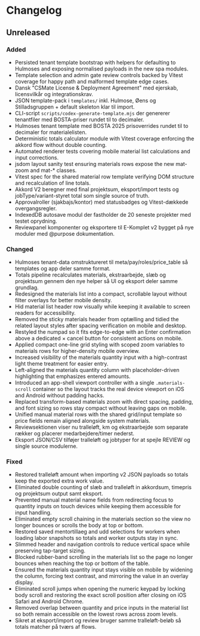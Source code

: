 # Changelog

## Unreleased

### Added
- Persisted tenant template bootstrap with helpers for defaulting to Hulmoses and exposing normalised payloads in the new spa modules.
- Template selection and admin gate review controls backed by Vitest coverage for happy path and malformed template edge cases.
- Dansk "CSMate License & Deployment Agreement" med ejerskab, licensvilkår og integrationskrav.
- JSON template-pack i `templates/` inkl. Hulmose, Øens og Stilladsgruppen + default skeleton klar til import.
- CLI-script `scripts/codex-generate-template.mjs` der genererer tenantfiler med BOSTA-priser rundet til to decimaler.
- Hulmoses tenant template med BOSTA 2025 prisoverrides rundet til to decimaler for materialelisten.
- Deterministic totals calculator module with Vitest coverage enforcing the akkord flow without double counting.
- Automated renderer tests covering mobile material list calculations and input corrections.
- jsdom layout sanity test ensuring materials rows expose the new mat-zoom and mat-* classes.
- Vitest spec for the shared material row template verifying DOM structure and recalculation of line totals.
- Akkord V2 beregner med final projektsum, eksport/import tests og jobType/variant-styret total som single source of truth.
- Approvalroller (sjakbajs/kontor) med statusbadges og Vitest-dækkede overgangsregler.
- IndexedDB autosave modul der fastholder de 20 seneste projekter med testet oprydning.
- Reviewpanel komponenter og eksportere til E-Komplet v2 bygget på nye moduler med @purpose dokumentation.

### Changed
- Hulmoses tenant-data omstruktureret til meta/pay/roles/price_table så templates og app deler samme format.
- Totals pipeline recalculates materials, ekstraarbejde, slæb og projektsum gennem den nye helper så UI og eksport deler samme grundlag.
- Redesigned the materials list into a compact, scrollable layout without filter overlays for better mobile density.
- Hid material list header row visually while keeping it available to screen readers for accessibility.
- Removed the sticky materials header from optælling and tidied the related layout styles after spacing verification on mobile and desktop.
- Restyled the numpad so it fits edge-to-edge with an Enter confirmation above a dedicated × cancel button for consistent actions on mobile.
- Applied compact one-line grid styling with scoped zoom variables to materials rows for higher-density mobile overview.
- Increased visibility of the materials quantity input with a high-contrast light theme treatment for easier entry.
- Left-aligned the materials quantity column with placeholder-driven highlighting that emphasizes entered amounts.
- Introduced an app-shell viewport controller with a single `.materials-scroll` container so the layout tracks the real device viewport on iOS and Android without padding hacks.
- Replaced transform-based materials zoom with direct spacing, padding, and font sizing so rows stay compact without leaving gaps on mobile.
- Unified manual material rows with the shared grid/input template so price fields remain aligned alongside system materials.
- Reviewsektionen viser nu tralleløft, km og ekstraarbejde som separate rækker og placerer medarbejdere/timer nederst.
- Eksport JSON/CSV tilføjer tralleløft og jobtyper for at spejle REVIEW og single source modulerne.

### Fixed
- Restored tralleløft amount when importing v2 JSON payloads so totals keep the exported extra work value.
- Eliminated double counting of slæb and tralleløft in akkordsum, timepris og projektsum output samt eksport.
- Prevented manual material name fields from redirecting focus to quantity inputs on touch devices while keeping them accessible for input handling.
- Eliminated empty scroll chaining in the materials section so the view no longer bounces or scrolls the body at top or bottom.
- Restored saved mentortillaeg and udd selections for workers when loading labor snapshots so totals and worker outputs stay in sync.
- Slimmed header and navigation controls to reduce vertical space while preserving tap-target sizing.
- Blocked rubber-band scrolling in the materials list so the page no longer bounces when reaching the top or bottom of the table.
- Ensured the materials quantity input stays visible on mobile by widening the column, forcing text contrast, and mirroring the value in an overlay display.
- Eliminated scroll jumps when opening the numeric keypad by locking body scroll and restoring the exact scroll position after closing on iOS Safari and Android Chrome.
- Removed overlap between quantity and price inputs in the material list so both remain accessible on the lowest rows across zoom levels.
- Sikret at eksport/import og review bruger samme tralleløft-beløb så totals matcher på tværs af flows.
